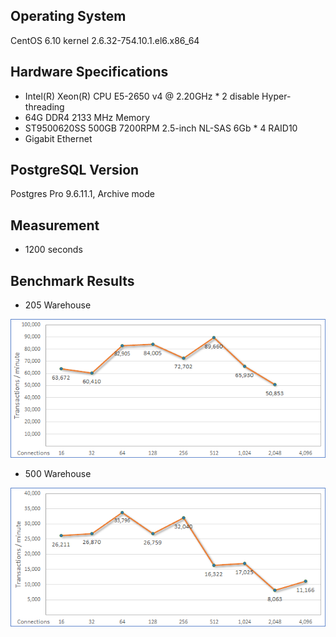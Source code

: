 ## Operating System ##
CentOS 6.10 kernel 2.6.32-754.10.1.el6.x86_64

## Hardware Specifications ##
- Intel(R) Xeon(R) CPU E5-2650 v4 @ 2.20GHz * 2 disable Hyper-threading
- 64G DDR4 2133 MHz Memory
- ST9500620SS 500GB 7200RPM 2.5-inch NL-SAS 6Gb * 4 RAID10
- Gigabit Ethernet

## PostgreSQL Version ##
Postgres Pro 9.6.11.1, Archive mode

## Measurement ##
- 1200 seconds

## Benchmark Results ##
- 205 Warehouse
<p><img src="https://raw.githubusercontent.com/goldstrike77/Benchmarks/master/TPCC/PostgreSQL/9.6/Physical/E5-2650v4_sample01/result/w205/w205.png" /></p>

- 500 Warehouse
<p><img src="https://raw.githubusercontent.com/goldstrike77/Benchmarks/master/TPCC/PostgreSQL/9.6/Physical/E5-2650v4_sample01/result/w500/w500.png" /></p>
